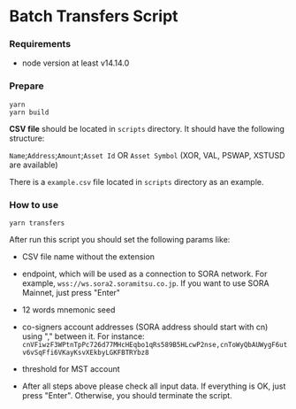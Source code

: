 # Batch Transfers Script

### Requirements

- node version at least v14.14.0

### Prepare

```
yarn
yarn build
```

**CSV file** should be located in `scripts` directory. It should have the following structure:

`Name`;`Address`;`Amount`;`Asset Id` OR `Asset Symbol` (XOR, VAL, PSWAP, XSTUSD are available)

There is a `example.csv` file located in `scripts` directory as an example.

### How to use

```
yarn transfers
```

After run this script you should set the following params like:

- CSV file name without the extension

- endpoint, which will be used as a connection to SORA network. For example, `wss://ws.sora2.soramitsu.co.jp`.
  If you want to use SORA Mainnet, just press "Enter"

- 12 words mnemonic seed

- co-signers account addresses (SORA address should start with cn) using "," between it. For instance:
  `cnVFiwzF3WPtnTpPc726d77MHcHEqbo1qRs589B5HLcwP2nse,cnToWyQbAUWygF6utv6vSqFfi6VKayKsvXEkbyLGKFBTRYbz8`

- threshold for MST account

- After all steps above please check all input data. If everything is OK, just press "Enter". Otherwise, you should terminate the script.
